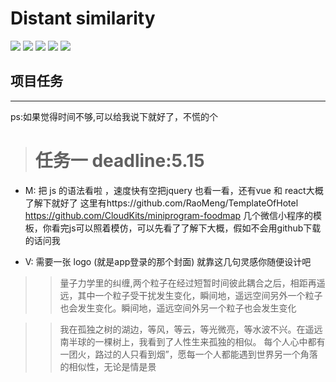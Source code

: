 
Distant similarity
=========================
<p align="left">
    <img src='https://img.shields.io/badge/-%E5%9B%BE%E5%83%8F%E8%AF%86%E5%88%AB-yellow.svg'>  
    <img src='https://img.shields.io/badge/-%E5%BE%AE%E4%BF%A1%E5%B0%8F%E7%A8%8B%E5%BA%8F-blue.svg'>
    <img src='https://img.shields.io/badge/-%E8%BD%BB%E7%A4%BE%E4%BA%A4-green.svg'>
    <img src='https://img.shields.io/badge/-%E6%A0%91%E6%B4%9E-brightgreen.svg'>
    <img src='https://img.shields.io/badge/-%E6%B2%BB%E6%84%88-red.svg'>
</p>



## 项目任务
-----------

ps:如果觉得时间不够,可以给我说下就好了，不慌的个

># 任务一   deadline:5.15

- M: 把 js 的语法看啦 ，速度快有空把jquery 也看一看，还有vue 和 react大概了解下就好了
这里有https://github.com/RaoMeng/TemplateOfHotel
https://github.com/CloudKits/miniprogram-foodmap
几个微信小程序的模板，你看完js可以照着模仿，可以先看了了解下大概，假如不会用github下载的话问我
 

- V: 需要一张 logo (就是app登录的那个封面)
就靠这几句灵感你随便设计吧
>> 量子力学里的纠缠,两个粒子在经过短暂时间彼此耦合之后，相距再遥远，其中一个粒子受干扰发生变化，瞬间地，遥远空间另外一个粒子也会发生变化。瞬间地，遥远空间外另一个粒子也会发生变化

>>我在孤独之树的湖边，等风，等云，等光微亮，等水波不兴。在遥远南半球的一棵树上，我看到了人性生来孤独的相似。
每个人心中都有一团火，路过的人只看到烟”，愿每一个人都能遇到世界另一个角落的相似性，无论是情是景











